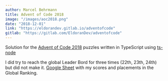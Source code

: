 ```yaml
---
author: Marcel Behrmann
title: Advent of Code 2018
image: "/images/aoc2018.png"
date: "2018-12-01"
link: "https://eldorandev.gitlab.io/adventofcode"
gitlab: "https://gitlab.com/EldoranDev/adventofcode"
---
```


Solution for the [Advent of Code 2018](https://adventofcode.com/2018) puzzles written in TypeScript using [ts-node](https://github.com/TypeStrong/ts-node)

I did try to reach the global Leader Bord for three times (22th, 23th, 24th) but did not make it. 
[Google Sheet](https://docs.google.com/spreadsheets/d/e/2PACX-1vTZM_8TT8_fgYd97hgJXcYxSJ0Z_dIItW90d77EYQgaBe71Fg5y0OHIU9j3vb8hb3LqqRzLxNh-lq-W/pubhtml#) with my scores and placements in the Global Ranking.